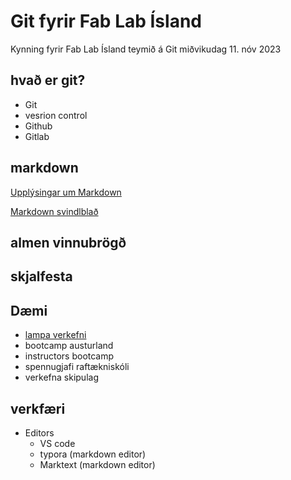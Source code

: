 # Git fyrir Fab Lab Ísland

Kynning fyrir Fab Lab Ísland teymið á Git miðvikudag 11. nóv 2023


## hvað er git?

- Git
- vesrion control
- Github
- Gitlab

## markdown

[Upplýsingar um Markdown](https://www.markdownguide.org/)

[Markdown svindlblað](https://dev.to/godcrampy/markdown-cheat-sheet-pdf-infographic-12ko)

## almen vinnubrögð

## skjalfesta 

## Dæmi

- [lampa verkefni](https://github.com/Fab-Lab-Akureyri/Lampi/)
- bootcamp austurland
- instructors bootcamp
- spennugjafi raftækniskóli
- verkefna skipulag

## verkfæri

- Editors
  - VS code
  - typora (markdown editor)
  - Marktext (markdown editor)
